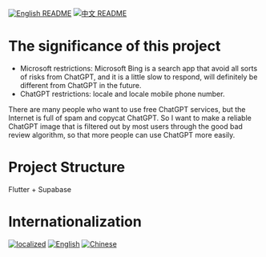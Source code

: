 [![English README](https://img.shields.io/static/v1?label=English&message=READMEen&color=green)](READMEen.md)
[![中文 README](https://img.shields.io/static/v1?label=中文&message=README&color=green)](README.md)

# The significance of this project

- Microsoft restrictions: Microsoft Bing is a search app that avoid all sorts of risks from ChatGPT, and it is a little slow to respond, will definitely be different from ChatGPT in the future.
- ChatGPT restrictions: locale and locale mobile phone number.

There are many people who want to use free ChatGPT services, but the Internet is full of spam and copycat ChatGPT.
So I want to make a reliable ChatGPT image that is filtered out by most users through the good bad review algorithm, so that more people can use ChatGPT more easily.

# Project Structure

Flutter + Supabase

# Internationalization
[![localized](https://img.shields.io/localizely/progress/a7d8e54f-62a2-4ce1-833b-112ba69727fe?token=3fc827a919a74c93a34f12ba0cfafdfc1288fe5042f949baa8c5f7214653eb8c)](https://app.localizely.com/projects/a7d8e54f-62a2-4ce1-833b-112ba69727fe/main/translations)
[![English](https://img.shields.io/localizely/progress/a7d8e54f-62a2-4ce1-833b-112ba69727fe?languageCode=en&token=3fc827a919a74c93a34f12ba0cfafdfc1288fe5042f949baa8c5f7214653eb8c)](https://app.localizely.com/projects/a7d8e54f-62a2-4ce1-833b-112ba69727fe/main/translations)
[![Chinese](https://img.shields.io/localizely/progress/a7d8e54f-62a2-4ce1-833b-112ba69727fe?languageCode=zh&token=3fc827a919a74c93a34f12ba0cfafdfc1288fe5042f949baa8c5f7214653eb8c)](https://app.localizely.com/projects/a7d8e54f-62a2-4ce1-833b-112ba69727fe/main/translations)



